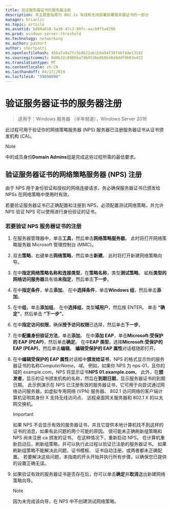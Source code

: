 ```yaml
---
title: 验证服务器证书的服务器注册
description: 本主题是指南为 802.1x 有线和无线部署部署服务器证书的一部分
manager: brianlic
ms.topic: article
ms.assetid: bd80a018-5a30-47c3-89fc-aacb9f5ad298
ms.prod: windows-server-threshold
ms.technology: networking
ms.author: pashort
author: shortpatti
ms.openlocfilehash: 45ba7a9a7fc5b9622ab1b9a94f38f4bf4de13192
ms.sourcegitcommit: 0d0b32c8986ba7db9536e0b8648d4ddf9b03e452
ms.translationtype: MT
ms.contentlocale: zh-CN
ms.lasthandoff: 04/17/2019
ms.locfileid: "59850898"
---
```

# <a name="verify-server-enrollment-of-a-server-certificate"></a>验证服务器证书的服务器注册

>适用于：Windows 服务器 （半年频道），Windows Server 2016

此过程可用于验证你的网络策略服务器 (NPS) 服务器已注册服务器证书从证书颁发机构 (CA)。   
  
>[!NOTE]  
>中的成员身份**Domain Admins**组是完成这些过程所需的最低要求。  
  
## <a name="verify-network-policy-server-nps-enrollment-of-a-server-certificate"></a>验证服务器证书的网络策略服务器 (NPS) 注册  
  
由于 NPS 用于身份验证和授权的网络连接请求，务必确保服务器证书已颁发给 NPSs 在网络策略中使用时有效。  
  
若要验证服务器证书已正确配置和注册到 NPS，必须配置测试网络策略，并允许 NPS 验证 NPS 可以使用进行身份验证的证书。  
  
### <a name="to-verify-nps-enrollment-of-a-server-certificate"></a>若要验证 NPS 服务器证书的注册  
  
1.  在服务器管理器中，单击**工具**，然后单击**网络策略服务器**。 此时将打开网络策略服务器 Microsoft 管理控制台 (MMC)。  
  
2.  双击**策略**，右键单击**网络策略**，然后单击**新建**。 此时将打开新建网络策略向导。  
  
3.  在中**指定网络策略名称和连接类型**，在**策略名称**，类型**测试策略**。 絋粄**类型的网络访问服务器**具有值**未指定**，然后单击**下一步**。  
  
4.  在中**指定条件**，单击**添加**。 在中**选择条件**，单击**Windows 组**，然后单击**添加**。  
  
5.  在中**组**，单击**添加组**。 在中**选择组**，类型**域用户**，然后按 ENTER。 单击 **“确定”**，然后单击 **“下一步”**。  
  
6.  在中**指定访问权限**，确保**授予访问权限**已选择，然后单击**下一步**。  
  
7.  在中**配置身份验证方法**，单击**添加**。 在中**添加 EAP**，单击**Microsoft:受保护的 EAP (PEAP)**，然后单击**确定**。 在中**EAP 类型**，选择**Microsoft:受保护的 EAP (PEAP)**，然后单击**编辑**。 **编辑受保护的 EAP 属性**对话框随即打开。  
  
8.  在中**编辑受保护的 EAP 属性**对话框中**颁发给证书**，NPS 的格式显示你的服务器证书的名称*ComputerName*。*域*。 例如，如果你 NPS 为 nps-01，且你的域的 example.com，NPS 将显示证书**NPS 01.example.com**。 此外，在**颁发者**，显示的证书颁发机构的名称，然后在**到期日期**，显示服务器证书的到期日期。 此示例演示在 NPS 已注册有效的服务器证书，它可用于向尝试通过网络访问服务器，如虚拟专用网络 (VPN) 服务器、 802.1 访问网络的客户端计算机证明其身份 X 支持无线访问点、 远程桌面网关服务器和 802.1 X 的以太网交换机。  
  
    > [!IMPORTANT]  
    > 如果 NPS 不会显示有效的服务器证书，并且它提供本地计算机找不到这样的证书的消息，如果有此问题的两个可能的原因。 很可能未正确刷新组策略和 NPS 尚未注册 ca 颁发的证书。 在这种情况下，重新启动 NPS。 在计算机重新启动后，刷新组策略，并可以执行此过程以验证已注册的服务器证书。 如果刷新组策略不能解决此问题，证书模板、 证书自动注册，或两者都未正确配置。 若要解决这些问题，本指南的开头开始并执行所有步骤，以确保您已提供的设置正确无误。  
  
9. 如果验证有效的服务器证书是否存在后，你可以单击**确定**并**取消**退出新建网络策略向导。  
  
    > [!NOTE]  
    > 因为未完成该向导，在 NPS 中不创建测试网络策略。  
  


